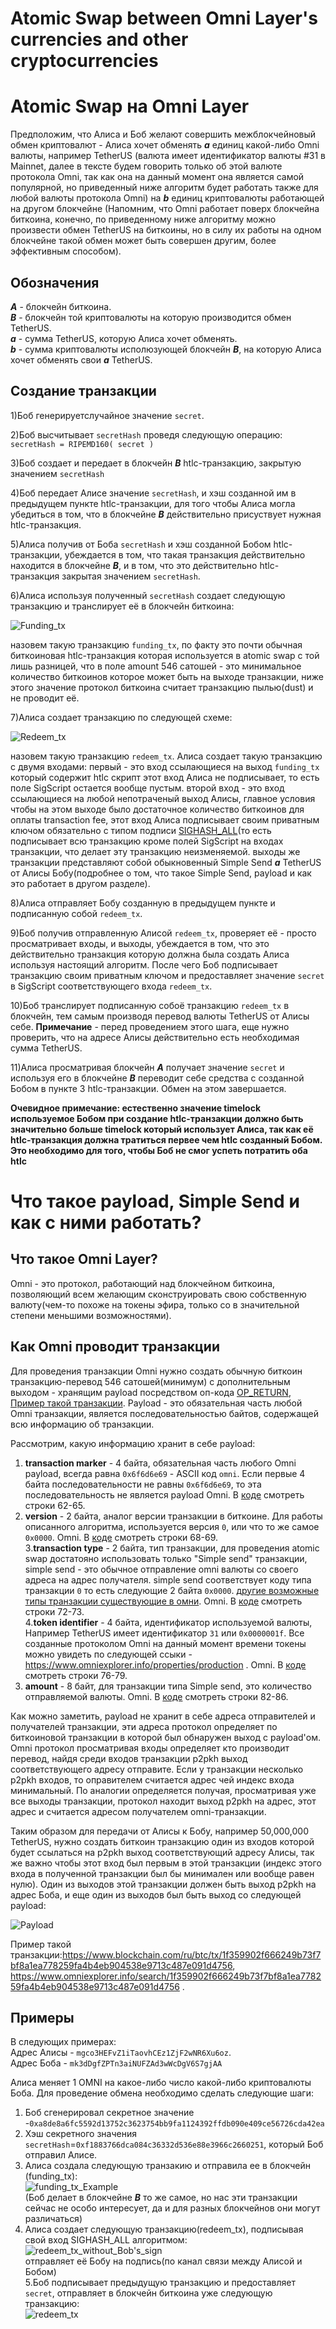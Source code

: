 # Atomic Swap between Omni Layer's currencies and other cryptocurrencies
# Atomic Swap на Omni Layer
 Предположим, что Алиса и Боб желают совершить межблокчейновый обмен криптовалют - Алиса хочет обменять ***a*** единиц какой-либо Omni
 валюты, например TetherUS (валюта имеет идентификатор валюты #31 в Mainnet, далее в тексте будем говорить только об этой валюте протокола
 Omni, так как она на данный момент она является самой популярной, но приведенный ниже алгоритм будет работать также для любой валюты
 протокола Omni) на ***b*** единиц криптовалюты работающей на другом блокчейне (Напомним, что Omni работает поверх блокчейна биткоина,
 конечно, по приведенному ниже алгоритму можно произвести обмен TetherUS на биткоины, но в силу их работы на одном блокчейне такой обмен
 может быть совершен другим, более эффективным способом).
## Обозначения
  ***A*** - блокчейн биткоина. <br />
  ***B*** - блокчейн той криптовалюты на которую производится обмен TetherUS. <br />
  ***a*** - сумма TetherUS, которую Алиса хочет обменять. <br />
  ***b*** - сумма криптовалюты исполюзующей блокчейн ***B***, на которую Алиса хочет обменять свои ***a*** TetherUS. <br />
##  Создание транзакции

   1)Боб генерируетслучайное значение `secret`.<br />
   
   2)Боб высчитывает `secretHash` проведя следующую операцию: `secretHash = RIPEMD160( secret )` <br />
   
   3)Боб создает и передает в блокчейн ***B*** htlc-транзакцию, закрытую значением `secretHash` <br />
   
   4)Боб передает Алисе значение `secretHash`, и хэш созданной им в предыдущем пункте htlc-транзакции, для того чтобы Алиса могла убедиться
   в том, что в блокчейне ***B*** действительно присуствует нужная htlc-транзакция. <br />
   
   5)Алиса получив от Боба `secretHash` и хэш созданной Бобом htlc-транзакции, убеждается в том, что такая транзакция действительно
   находится в блокчейне ***B***, и в том, что это действительно htlc-транзакция закрытая значением `secretHash`.
   
   6)Алиса используя полученный `secretHash` создает следующую транзакцию и транслирует её в блокчейн биткоина:
   
   ![Funding_tx](https://github.com/swaponline/tether.research/blob/master/images/1.png)
   
   назовем такую транзакцию `funding_tx`, по факту это почти обычная биткоиновая htlc-транзакция которая используется в atomic swap с той лишь разницей, что в поле amount 546 сатошей - это минимальное количество биткоинов которое может быть на выходе транзакции,
   ниже этого значение протокол биткоина считает транзакцию пылью(dust) и не проводит её.
   
   7)Алиса создает транзакцию по следующей схеме:
   
   ![Redeem_tx](https://github.com/swaponline/tether.research/blob/master/images/2.png)
   
   назовем такую транзакцию `redeem_tx`. Алиса создает такую транзакцию с двумя входами: первый - это вход ссылающиеся на выход `funding_tx`
   который содержит htlc скрипт этот вход Алиса не подписывает, то есть поле SigScript остается вообще пустым. второй вход - это вход 
   ссылающиеся на любой непотраченый выход Алисы, главное условия чтобы на этом выходе было достаточное количество биткоинов для оплаты
   transaction fee, этот вход Алиса подписывает своим приватным ключом обязательно с типом подписи [SIGHASH_ALL](https://bitcoin.org/en/glossary/sighash-all)(то есть подписывает всю 
   транзакцию кроме полей SigScript на входах транзакции, что делает эту транзакцию неизменяемой. выходы же транзакции представляют
   собой обыкновенный Simple Send ***a*** TetherUS от Алисы Бобу(подробнее о том, что такое Simple Send, payload и как это
   работает в другом разделе). 
   
   8)Алиса отправляет Бобу созданную в предыдущем пункте и подписанную собой `redeem_tx`.
   
   9)Боб получив отправленную Алисой `redeem_tx`, проверяет её - просто просматривает входы, и выходы, убеждается в том, что это
   действительно транзакция которую должна была создать Алиса используя настоящий алгоритм. После чего Боб подписывает транзакцию своим
   приватным ключом и предоставляет значение `secret` в SigScript соответствующего входа `redeem_tx`.
   
   10)Боб транслирует подписанную собоё транзакцию `redeem_tx` в блокчейн, тем самым производя перевод валюты TetherUS от Алисы себе.
   **Примечание** - перед проведением этого шага, еще нужно проверить, что на адресе Алисы действительно есть необходимая сумма TetherUS.
   
   11)Алиса просматривая блокчейн ***A*** получает значение `secret` и используя его в блокчейне ***B*** переводит себе средства с
   созданной Бобом в пункте 3 htlc-транзакции. Обмен на этом завершается.
   
   **Очевидное примечание: естественно значение timelock используемое Бобом при создание htlc-транзакции должно быть значительно больше
    timelock который использует Алиса, так как её htlc-транзакция должна тратиться первее чем htlc созданный Бобом.
    Это необходимо для того, чтобы Боб не смог успеть потратить оба htlc**
# Что такое payload, Simple Send и как с ними работать?
 ## Что такое Omni Layer?
  Omni - это протокол, работающий над блокчейном биткоина,  позволяющий всем желающим сконструировать свою собственную валюту(чем-то
  похоже на токены эфира, только со в значительной степени меньшими возможностями).
 ## Как Omni проводит транзакции
  Для проведения транзакции Omni нужно создать обычную биткоин транзакцию-перевод 546 сатошей(минимум) с дополнительным выходом - хранящим payload посредством оп-кода [OP_RETURN](https://en.bitcoin.it/wiki/OP_RETURN), [Пример такой транзакции](https://www.blockchain.com/ru/btc/tx/f5cf2bcfc3fa46d10140cc1a4940ae9eb00803d6f79fb4c7a159e8befaf1cf71).  Payload - это обязательная часть любой Omni транзакции, является последовательностью байтов, содержащей всю информацию об транзакции.
  
  Рассмотрим, какую информацию хранит в себе payload: <br />
  1. **transaction marker** - 4 байта, обязательная часть любого Omni payload, всегда равна `0x6f6d6e69` - ASCII код `omni`. Если первые 4 байта последовательности не равны `0x6f6d6e69`, то эта последовательность не является payload Omni. В [коде](https://github.com/swaponline/tether.research/blob/master/function/createRedeemTransaction.cpp#L57) смотреть строки 62-65. <br />
  2. **version** - 2 байта, аналог версии транзакции в биткоине. Для работы описанного алгоритма, используется версия `0`, или что то же самое `0x0000`. Omni. В [коде](https://github.com/swaponline/tether.research/blob/master/function/createRedeemTransaction.cpp#L57) смотреть строки 68-69. <br />
  3.**transaction type** - 2 байта, тип транзакции, для проведения atomic swap достатояно использовать только "Simple send" транзакции, simple send - это обычное отправление omni валюты со своего адреса на адрес получателя. simple send соответствует коду типа транзакции `0` то есть следующие 2 байта `0x0000`. [другие возможные типы транзакции существующие в омни](https://github.com/OmniLayer/spec#field-transaction-type). Omni. В [коде](https://github.com/swaponline/tether.research/blob/master/function/createRedeemTransaction.cpp#L57) смотреть строки 72-73.<br />
  4.**token identifier** - 4 байта, идентификатор используемой валюты, Например TetherUS имеет идентификатор `31` или `0x0000001f`. Все созданные протоколом Omni на данный момент времени токены можно увидеть по следующей ссыки - https://www.omniexplorer.info/properties/production . Omni. В [коде](https://github.com/swaponline/tether.research/blob/master/function/createRedeemTransaction.cpp#L57) смотреть строки 76-79.<br />
  5. **amount** - 8 байт, для транзакции типа Simple send, это количество отправляемой валюты. Omni. В [коде](https://github.com/swaponline/tether.research/blob/master/function/createRedeemTransaction.cpp#L57) смотреть строки 82-86.
  
  Как можно заметить, payload не хранит в себе адреса отправителей и получателей транзакции, эти адреса протокол определяет по биткоиновой транзакции в которой был обнаружен выход с payload'ом. Omni протокол просматривая входы определяет кто производит перевод, найдя среди входов транзакции p2pkh выход соответствующего адресу отправите. Если у транзакции несколько p2pkh входов, то оправителем считается адрес чей индекс входа минимальный. По аналогии определяется получая, просматривая уже все выходы транзакции, протокол находит выход p2pkh на адрес, этот адрес и считается адресом получателем omni-транзакции.
  
  Таким образом для передачи от Алисы к Бобу, например 50,000,000 TetherUS, нужно создать биткоин транзакцию один из входов которой будет ссылаться на p2pkh выход соответствующий адресу Алисы, так же важно чтобы этот вход был первым в этой транзакции (индекс этого входа в полученной транзакции был бы минимален или вообще равен нулю). Один из выходов этой транзакции должен быть выход p2pkh на адрес Боба, и еще один из выходов был быть выход со следующей payload:
  
   ![Payload](https://github.com/swaponline/tether.research/blob/master/images/payload.png)

Пример такой транзакции:https://www.blockchain.com/ru/btc/tx/1f359902f666249b73f7bf8a1ea778259fa4b4eb904538e9713c487e091d4756,  https://www.omniexplorer.info/search/1f359902f666249b73f7bf8a1ea778259fa4b4eb904538e9713c487e091d4756 .

## Примеры
 В следующих примерах: <br />
  Адрес Алисы - `mgco3HEFvZ1iTaovhCEz1ZjF2wNR6Xu6oz`. <br />
  Адрес Боба - `mk3dDgfZPTn3aiNUFZAd3wWcDgV6S7gjAA` <br />
  
  Алиса меняет 1 OMNI на какое-либо число какой-либо криптовалюты Боба. Для проведение обмена необходимо сделать следующие шаги: <br />
  1. Боб сгенерировал секретное значение -`0xa8de8a6fc5592d13752c3623754bb9fa1124392ffdb090e409ce56726cda42ea` <br />
  2. Хэш секретного значения `secretHash`=`0xf1883766dca084c36332d536e88e3966c2660251`, который Боб отправил Алисе. <br />
  3. Алиса создала следующую транзакию и отправила ее в блокчейн (funding_tx): <br />
  ![funding_tx_Example](https://github.com/swaponline/tether.research/blob/master/images/funding_tx.png) <br />
  (Боб делает в блокчейне ***B*** то же самое, но нас эти транзакции сейчас не особо интересует, да и для разных блокчейнов они могут различаться) <br />
  4. Алиса создает следующую транзакцию(redeem_tx), подписывая свой вход SIGHASH_ALL алгоритмом:
  ![redeem_tx_without_Bob's_sign](https://github.com/swaponline/tether.research/blob/master/images/Redeem_tx1.png)<br />
  отправляет её Бобу на подпись(по канал связи между Алисой и Бобом) <br />
  5.Боб подписывает предыдущую транзакцию и предоставляет `secret`, отправляет в блокчейн биткоина уже следующую транзакцию: <br />
  ![redeem_tx](https://github.com/swaponline/tether.research/blob/master/images/Redeem_tx2.png) <br />
  
